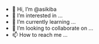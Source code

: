 - 👋 Hi, I’m @asikiba
- 👀 I’m interested in ...
- 🌱 I’m currently learning ...
- 💞️ I’m looking to collaborate on ...
- 📫 How to reach me ...

<!---
asikiba/asikiba is a ✨ special ✨ repository because its `README.md` (this file) appears on your GitHub profile.
You can click the Preview link to take a look at your changes.
--->
